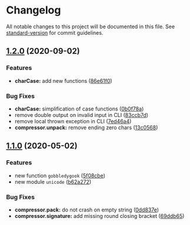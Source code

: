# Changelog

All notable changes to this project will be documented in this file. See [standard-version](https://github.com/conventional-changelog/standard-version) for commit guidelines.

## [1.2.0](https://github.com/0x04/string-mutilator/compare/v1.1.0...v1.2.0) (2020-09-02)


### Features

* **charCase:** add new functions ([86e61f0](https://github.com/0x04/string-mutilator/commit/86e61f03e3abc301ca96b52f79dae110af5469e6))


### Bug Fixes

* **charCase:** simplification of case functions ([0b0f78a](https://github.com/0x04/string-mutilator/commit/0b0f78a8284ede5c5def3bb1340718b6707a5c34))
* remove double output on invalid input in CLI ([83ccb7d](https://github.com/0x04/string-mutilator/commit/83ccb7db91eb6768ad8888c124efb52ba6fa1d2f))
* remove local thrown exception in CLI ([7ed46a4](https://github.com/0x04/string-mutilator/commit/7ed46a42c0376f6e5ea7b49dffda13bc6329fe61))
* **compressor.unpack:** remove ending zero chars ([13c0568](https://github.com/0x04/string-mutilator/commit/13c0568bc6192dabf7754404e9c0af4d2dd8f627))

## [1.1.0](https://github.com/0x04/string-mutilator/compare/v1.0.1...v1.1.0) (2020-05-02)


### Features

* new function `gobbledygook` ([5f08cbe](https://github.com/0x04/string-mutilator/commit/5f08cbe10dc36c6eec3c99e15974db9adbf531f7))
* new module `unicode` ([b62a272](https://github.com/0x04/string-mutilator/commit/b62a2727c5cd949bc0b2fa93c24bfa159042e7de))


### Bug Fixes

* **compressor.pack:** do not crash on empty string ([0dd837e](https://github.com/0x04/string-mutilator/commit/0dd837e737ab97c2ce5bb54b3796867208c824f7))
* **compressor.signature:** add missing round closing bracket ([69ddb65](https://github.com/0x04/string-mutilator/commit/69ddb65edd1b82199bf636c82e26e352756c68b4))
